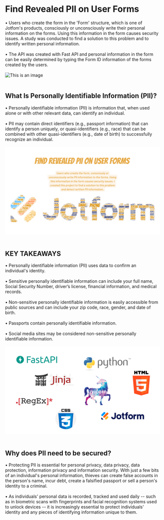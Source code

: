 # Find Revealed PII on User Forms
• Users who create the form in the 'Form' structure, which is one of Jotfom's products, consciously or unconsciously write their personal information on the forms. Using this information in the form causes security issues. A study was conducted to find a solution to this problem and to identify written personal information.<br/><br/>
• The API was created with Fast API and personal information in the form can be easily determined by typing the Form ID information of the forms created by the users.<br/><br/>
![This is an image](https://github.com/enessoztrk/Find_Revealed_PII_on_User_Forms/blob/master/.idea/1.jpg)<br/><br/>
## What Is Personally Identifiable Information (PII)?<br/>
• Personally identifiable information (PII) is information that, when used alone or with other relevant data, can identify an individual.<br/><br/>
• PII may contain direct identifiers (e.g., passport information) that can identify a person uniquely, or quasi-identifiers (e.g., race) that can be combined with other quasi-identifiers (e.g., date of birth) to successfully recognize an individual.<br/><br/>
![This is an image](https://github.com/enessoztrk/Find-Revealed-PII-on-User-Forms/blob/master/.idea/2.png?raw=true)<br/><br/>
## KEY TAKEAWAYS<br/>
• Personally identifiable information (PII) uses data to confirm an individual's identity.<br/><br/>
• Sensitive personally identifiable information can include your full name, Social Security Number, driver’s license, financial information, and medical records.<br/><br/>
• Non-sensitive personally identifiable information is easily accessible from public sources and can include your zip code, race, gender, and date of birth.<br/><br/>
• Passports contain personally identifiable information.<br/><br/>
• Social media sites may be considered non-sensitive personally identifiable information.<br/><br/>
![This is an image](https://github.com/enessoztrk/Find-Revealed-PII-on-User-Forms/blob/master/.idea/3.png?raw=true)<br/><br/>
## Why does PII need to be secured?<br/>
• Protecting PII is essential for personal privacy, data privacy, data protection, information privacy and information security. With just a few bits of an individual's personal information, thieves can create false accounts in the person's name, incur debt, create a falsified passport or sell a person's identity to a criminal.<br/><br/>
• As individuals' personal data is recorded, tracked and used daily -- such as in biometric scans with fingerprints and facial recognition systems used to unlock devices -- it is increasingly essential to protect individuals' identity and any pieces of identifying information unique to them.
